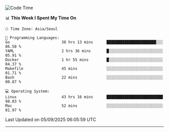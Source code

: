 <!---
[![JS's LinkedIn](https://img.shields.io/badge/LinkedIn-blue?style=for-the-badge&logo=linkedin)](https://www.linkedin.com/in/jaeseung-lee-5a2a32139/) 
[![JS's Notion](https://img.shields.io/badge/Notion-black?style=for-the-badge&logo=notion)](https://bit.ly/ljswiki1) <br><br>
-->
<!-- ![JS's GitHub stats](https://github-readme-stats-lemon-five.vercel.app/api?username=tkxkd0159&hide=contribs,prs,stars,issues&show_icons=true&theme=react&include_all_commits=true)   -->
<!-- ![Top Langs](https://github-readme-stats-lemon-five.vercel.app/api/top-langs/?username=tkxkd0159&layout=compact&hide=jupyter%20notebook,scss,html,css&langs_count=10)  -->


<!--START_SECTION:waka-->
![Code Time](http://img.shields.io/badge/Code%20Time-4%2C381%20hrs%2032%20mins-blue)

📊 **This Week I Spent My Time On** 

```text
🕑︎ Time Zone: Asia/Seoul

💬 Programming Languages: 
Go                       38 hrs 13 mins      ██████████████████████░░░   86.58 % 
YAML                     2 hrs 36 mins       █░░░░░░░░░░░░░░░░░░░░░░░░   05.91 % 
Docker                   1 hr 55 mins        █░░░░░░░░░░░░░░░░░░░░░░░░   04.37 % 
Makefile                 45 mins             ░░░░░░░░░░░░░░░░░░░░░░░░░   01.71 % 
Bash                     22 mins             ░░░░░░░░░░░░░░░░░░░░░░░░░   00.87 % 

💻 Operating System: 
Linux                    43 hrs 16 mins      █████████████████████████   98.03 % 
Mac                      52 mins             ░░░░░░░░░░░░░░░░░░░░░░░░░   01.97 % 
```


 Last Updated on 05/09/2025 06:05:59 UTC
<!--END_SECTION:waka-->

---
<!---
<a href="https://github.com/tkxkd0159/books">
  <img align="center" src="https://github-readme-stats-lemon-five.vercel.app/api/pin/?username=tkxkd0159&repo=books&theme=react" />
</a>
-->

<!---
- 🔭 I’m currently working on ...
- 🌱 I’m currently learning blockchain and distributed network
- 👯 I’m looking to collaborate on ...
- 🤔 I’m looking for help with ...
- 💬 Ask me about ...
- 📫 How to reach me: ...
- 😄 Pronouns: ...
- ⚡ Fun fact: ...
-->
